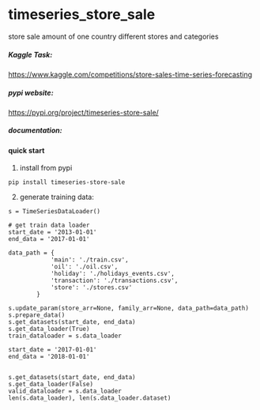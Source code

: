# timeseries_store_sale
store sale amount of one country different stores and categories

##### Kaggle Task:   
https://www.kaggle.com/competitions/store-sales-time-series-forecasting   
   
##### pypi website:   
https://pypi.org/project/timeseries-store-sale/   
   
##### documentation:
     

#### quick start 
1. install from pypi   
```
pip install timeseries-store-sale
```
2. generate training data:   
```
s = TimeSeriesDataLoader()

# get train data loader
start_date = '2013-01-01'
end_data = '2017-01-01'

data_path = {
            'main': './train.csv',
            'oil': './oil.csv',
            'holiday': './holidays_events.csv',
            'transaction': './transactions.csv',
            'store': './stores.csv'
        }

s.update_param(store_arr=None, family_arr=None, data_path=data_path)
s.prepare_data()
s.get_datasets(start_date, end_data)
s.get_data_loader(True)
train_dataloader = s.data_loader
   
start_date = '2017-01-01'
end_data = '2018-01-01'


s.get_datasets(start_date, end_data)
s.get_data_loader(False)
valid_dataloader = s.data_loader
len(s.data_loader), len(s.data_loader.dataset)
```
